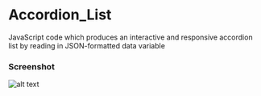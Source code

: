# Accordion_List
JavaScript code which produces an interactive and responsive accordion list by reading in JSON-formatted data variable

### Screenshot
![alt text](http://i63.tinypic.com/34646xv.png)
